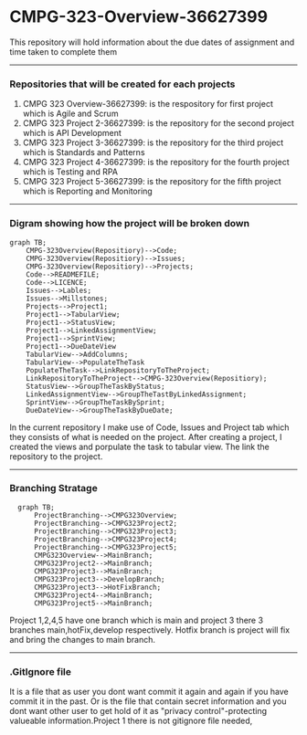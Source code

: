 # CMPG-323-Overview-36627399
This repository will hold information about the due dates of assignment and time taken to complete them
<hr color= red>
  
### Repositories that will be created for each projects
1) CMPG 323 Overview-36627399: is the respository for first project which is Agile and Scrum<br>
2) CMPG 323 Project 2-36627399: is the repository for the second project which is API Development<br>
3) CMPG 323 Project 3-36627399: is the repository for the third project which is Standards and Patterns<br>
4) CMPG 323 Project 4-36627399: is the repository for the fourth project which is Testing and RPA<br>
5) CMPG 323 Project 5-36627399: is the repository for the fifth project which is Reporting and Monitoring<br>
<hr color = red>

### Digram showing how the project will be broken down<br>
 
```mermaid
graph TB;
    CMPG-323Overview(Repositiory)-->Code;
    CMPG-323Overview(Repositiory)-->Issues;
    CMPG-323Overview(Repositiory)-->Projects;
    Code-->READMEFILE;
    Code-->LICENCE;
    Issues-->Lables;
    Issues-->Millstones;
    Projects-->Project1;
    Project1-->TabularView;
    Project1-->StatusView;
    Project1-->LinkedAssignmentView;
    Project1-->SprintView;
    Project1-->DueDateView
    TabularView-->AddColumns;
    TabularView-->PopulateTheTask
    PopulateTheTask-->LinkRepositoryToTheProject;
    LinkRepositoryToTheProject-->CMPG-323Overview(Repositiory);
    StatusView-->GroupTheTaskByStatus;
    LinkedAssignmentView-->GroupTheTastByLinkedAssignment;
    SprintView-->GroupTheTaskBySprint;
    DueDateView-->GroupTheTaskByDueDate;
```

In the current repository I make use of Code, Issues and Project tab which they consists of what is needed on the project. After creating a project, I created the views and porpulate the task to tabular view. The link the repository to the project. 
<hr color="red">
  
### Branching Stratage

```mermaid
  graph TB;
      ProjectBranching-->CMPG323Overview;
      ProjectBranching-->CMPG323Project2;
      ProjectBranching-->CMPG323Project3;
      ProjectBranching-->CMPG323Project4;
      ProjectBranching-->CMPG323Project5;
      CMPG323Overview-->MainBranch;
      CMPG323Project2-->MainBranch;
      CMPG323Project3-->MainBranch;
      CMPG323Project3-->DevelopBranch;
      CMPG323Project3-->HotFixBranch;
      CMPG323Project4-->MainBranch;
      CMPG323Project5-->MainBranch;
  ```
 
Project 1,2,4,5 have one branch which is main and project 3 there 3 branches main,hotFix,develop respectively. Hotfix branch is project will fix and bring the changes to main branch.
<hr color="red">
 
### .GitIgnore file
It is a file that as user you dont want commit it again and again if you have commit it in the past. Or is the file that contain secret information and you dont want other user to get hold of it as "privacy control"-protecting valueable information.Project 1 there is not gitignore file needed,
